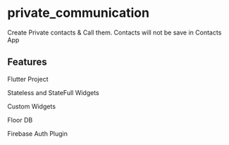 # private_communication

Create Private contacts & Call them. Contacts will not be save in Contacts App

## Features

Flutter Project

Stateless and StateFull Widgets

Custom Widgets

Floor DB

Firebase Auth Plugin
